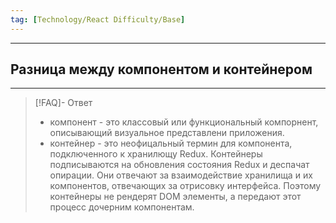 ```yaml
---
tag: [Technology/React Difficulty/Base]
---
```

----
## Разница между компонентом и контейнером
----
> [!FAQ]- Ответ
> - компонент - это классовый или функциональный компорнент, описывающий визуальное представлени приложения.
> - контейнер - это неофицальный термин для компонента, подключенного к хранилющу Redux. Контейнеры подписываются на обновления состояния Redux и деспачат опирации. Они отвечают за взаимодействие хранилища и их компонентов, отвечающих за отрисовку интерфейса. Поэтому контейнеры не рендерят DOM элементы, а передают этот процесс дочерним компонентам. 